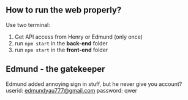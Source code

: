 ## How to run the web properly?
Use two terminal:

1. Get API access from Henry or Edmund (only once)
2. run `npm start` in the **back-end** folder
3. run `npm start` in the **front-end** folder

## Edmund - the gatekeeper
Edmund added annoying sign in stuff, but he never give you account?
userid: edmundyau777@gmail.com
password: qwer
